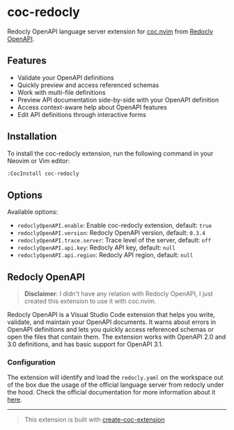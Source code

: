 # coc-redocly

Redocly OpenAPI language server extension for [coc.nvim](https://github.com/neoclide/coc.nvim) from [Redocly OpenAPI](https://marketplace.visualstudio.com/items?itemName=Redocly.openapi-vs-code).

## Features

- Validate your OpenAPI definitions
- Quickly preview and access referenced schemas
- Work with multi-file definitions
- Preview API documentation side-by-side with your OpenAPI definition
- Access context-aware help about OpenAPI features
- Edit API definitions through interactive forms

## Installation

To install the coc-redocly extension, run the following command in your Neovim or Vim editor:

```sh
:CocInstall coc-redocly
```

## Options

Available options:

- `redoclyOpenAPI.enable`: Enable coc-redocly extension, default: `true`
- `redoclyOpenAPI.version`: Redocly OpenAPI version, default: `0.3.4`
- `redoclyOpenAPI.trace.server`: Trace level of the server, default: `off`
- `redoclyOpenAPI.api.key`: Redocly API key, default: `null`
- `redoclyOpenAPI.api.region`: Redocly API region, default: `null`

## Redocly OpenAPI

> **Disclaimer**: I didn't have any relation with Redocly OpenAPI, I just created this extension to use it with coc.nvim.

Redocly OpenAPI is a Visual Studio Code extension that helps you write, validate, and maintain your OpenAPI documents. It warns about errors in OpenAPI definitions and lets you quickly access referenced schemas or open the files that contain them. The extension works with OpenAPI 2.0 and 3.0 definitions, and has basic support for OpenAPI 3.1.

### Configuration

The extension will identify and load the `redocly.yaml` on the workspace out of the box due the usage of the official language server from redocly under the hood. Check the official documentation for more information about it [here](https://marketplace.visualstudio.com/items?itemName=Redocly.openapi-vs-code).

---

> This extension is built with [create-coc-extension](https://github.com/fannheyward/create-coc-extension)
